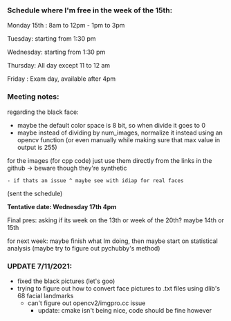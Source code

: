 ### Schedule where I'm free in the week of the 15th:



Monday 15th : 8am to 12pm - 1pm to 3pm

Tuesday: starting from 1:30 pm

Wednesday: starting from 1:30 pm

Thursday: All day except 11 to 12 am

Friday : Exam day, available after 4pm



### Meeting notes:

regarding the black face:

- maybe the default color space is 8 bit, so when divide it goes to 0
- maybe instead of dividing by num_images, normalize it instead using an opencv function (or even manually while making sure that max value in output is 255)

for the images (for cpp code) just use them directly from the links in the github -> beware though they're synthetic

	- if thats an issue ^ maybe see with idiap for real faces

(sent the schedule)



**Tentative date: Wednesday 17th 4pm**

Final pres: asking if its week on the 13th or week of the 20th? maybe 14th or 15th



for next week: maybe finish what Im doing, then maybe start on statistical analysis (maybe try to figure out pychubby's method)







### UPDATE 7/11/2021:

- fixed the black pictures (let's goo)
- trying to figure out how to convert face pictures to .txt files using dlib's 68 facial landmarks
  - can't figure out opencv2/imgpro.cc issue
    - update: cmake isn't being nice, code should be fine however


